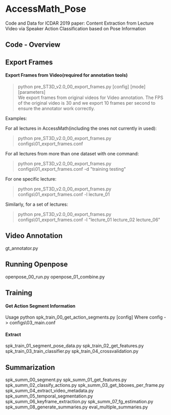 # AccessMath_Pose
Code and Data for ICDAR 2019 paper: Content Extraction from Lecture Video via Speaker Action Classification based on Pose Information

## Code - Overview
Export Frames
------
#### Export Frames from Video(required for annotation tools)
> python pre_ST3D_v2.0_00_export_frames.py [config] [mode] [parameters]  
We export frames from original videos for Video annotation. The FPS of the original video is 30 and we export 10 frames per second to ensure the annotator work correctly.

Examples:

For all lectures in AccessMath(including the ones not currently in used):
> python pre_ST3D_v2.0_00_export_frames.py configs\01_export_frames.conf

For all lectures from more than one dataset with one command:
> python pre_ST3D_v2.0_00_export_frames.py configs\01_export_frames.conf -d "training testing"

For one specific lecture:
> python pre_ST3D_v2.0_00_export_frames.py configs\01_export_frames.conf -l lecture_01

Similarly, for a set of lectures: 
> python pre_ST3D_v2.0_00_export_frames.py configs\01_export_frames.conf -l "lecture_01 lecture_02 lecture_06"
       

  
Video Annotation
------
gt_annotator.py

Running Openpose 
------

openpose_00_run.py
openpose_01_combine.py

Training
------
#### Get Action Segment Information
  Usage
    python spk_train_00_get_action_segments.py [config]
  Where
    config - > configs\03_main.conf
    
#### Extract
  
spk_train_01_segment_pose_data.py
spk_train_02_get_features.py
spk_train_03_train_classifier.py
spk_train_04_crossvalidation.py

Summarization
------
spk_summ_00_segment.py
spk_summ_01_get_features.py
spk_summ_02_classify_actions.py
spk_summ_03_get_bboxes_per_frame.py
spk_summ_04_extract_video_metadata.py
spk_summ_05_temporal_segmentation.py
spk_summ_06_keyframe_extraction.py
spk_summ_07_fg_estimation.py
spk_summ_08_generate_summaries.py
eval_multiple_summaries.py

